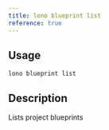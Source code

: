 ```yaml
---
title: lono blueprint list
reference: true
---
```


## Usage

    lono blueprint list

## Description

Lists project blueprints




